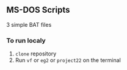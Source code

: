 ## MS-DOS Scripts
3 simple BAT files

### To run localy
1. ```clone``` repository 
2. Run ```vf``` or ```eg2``` or ```project22``` on the terminal
